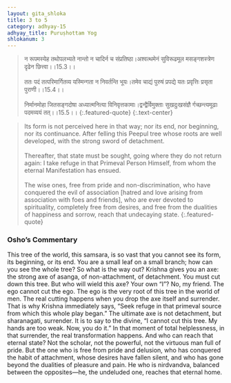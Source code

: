 ```yaml
---
layout: gita_shloka
title: 3 to 5
category: adhyay-15
adhyay_title: Puruṣhottam Yog
shlokanum: 3
---
```


> न रूपमस्येह तथोपलभ्यते    नान्तो न चादिर्न च संप्रतिष्ठा।अश्वत्थमेनं सुविरूढमूल    मसङ्गशस्त्रेण दृढेन छित्त्वा।।15.3।।<br><br>ततः पदं तत्परिमार्गितव्य    यस्मिन्गता न निवर्तन्ति भूयः।तमेव चाद्यं पुरुषं प्रपद्ये    यतः प्रवृत्तिः प्रसृता पुराणी।।15.4।।<br><br>निर्मानमोहा जितसङ्गदोषा    अध्यात्मनित्या विनिवृत्तकामाः।द्वन्द्वैर्विमुक्ताः सुखदुःखसंज्ञै    र्गच्छन्त्यमूढाः पदमव्ययं तत्।।15.5।।
{:.featured-quote}
{:.text-center}

> Its form is not perceived here in that way; nor its end, nor beginning, nor its continuance. After felling this Peepul tree whose roots are well developed, with the strong sword of detachment.<br><br>Thereafter, that state must be sought, going where they do not return again: I take refuge in that Primeval Person Himself, from whom the eternal Manifestation has ensued.<br><br>The wise ones, free from pride and non-discrimination, who have conquered the evil of association [hatred and love arising from association with foes and friends], who are ever devoted to spirituality, completely free from desires, and free from the dualities of happiness and sorrow, reach that undecaying state.
{:.featured-quote}

### Osho’s Commentary
This tree of the world, this samsara, is so vast that you cannot see its form, its beginning, or its end. You are a small leaf on a small branch; how can you see the whole tree?
So what is the way out? Krishna gives you an axe: the strong axe of asanga, of non-attachment, of detachment. You must cut down this tree. But who will wield this axe? Your own “I”? No, my friend. The ego cannot cut the ego. The ego is the very root of this tree in the world of men.
The real cutting happens when you drop the axe itself and surrender. That is why Krishna immediately says, “Seek refuge in that primeval source from which this whole play began.” The ultimate axe is not detachment, but sharanagati, surrender. It is to say to the divine, “I cannot cut this tree. My hands are too weak. Now, you do it.” In that moment of total helplessness, in that surrender, the real transformation happens.
And who can reach that eternal state? Not the scholar, not the powerful, not the virtuous man full of pride. But the one who is free from pride and delusion, who has conquered the habit of attachment, whose desires have fallen silent, and who has gone beyond the dualities of pleasure and pain. He who is nirdvandva, balanced between the opposites—he, the undeluded one, reaches that eternal home.

